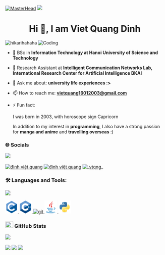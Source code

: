 [![MasterHead](https://camo.githubusercontent.com/7ed1f8d0f85e2fc1ffa1872a82d328ebebdc1e5f4f1d142b718d7481ed7af6fb/68747470733a2f2f6d69722d73332d63646e2d63662e626568616e63652e6e65742f70726f6a6563745f6d6f64756c65732f6d61785f313230302f34666630373938363230383539332e356439613635346539326633362e676966)](https://rishavchanda.io)
<img src="https://user-images.githubusercontent.com/73097560/115834477-dbab4500-a447-11eb-908a-139a6edaec5c.gif">
<h1 align="center">Hi 👋, I am Viet Quang Dinh</h1>
<img align="right" alt="Coding" width="400" src="https://thumbs.gfycat.com/ExemplaryFairFeline-max-1mb.gif">
<p align="left"> <img src="https://komarev.com/ghpvc/?username=hikarihahaha&label=Profile%20views&color=0e75b6&style=flat" alt="hikarihahaha" /> </p>

- 🔭 BSc in **Information Technology at Hanoi University of Science and Technology**

- 🔭 Research Assistant at **Intelligent Communication Networks Lab, International Research Center for Artificial Intelligence BKAI**

- 💬 Ask me about: **university life experiences :>**

- 📫 How to reach me: **vietquang16012003@gmail.com**

- ⚡ Fun fact:

  I was born in 2003, with horoscope sign Capricorn

  In addition to my interest in **programming**, I also have a strong passion for **manga and anime** and **travelling overseas** :)

<h3 align="left">🌐 Socials</h3>
<img src="https://user-images.githubusercontent.com/73097560/115834477-dbab4500-a447-11eb-908a-139a6edaec5c.gif">
<p align="left">
<a href="https://linkedin.com/in/việt-quang-đinh-886886242" target="blank"><img align="center" src="https://raw.githubusercontent.com/rahuldkjain/github-profile-readme-generator/master/src/images/icons/Social/linked-in-alt.svg" alt="đinh việt quang" height="30" width="40" /></a>
<a href="https://fb.com/hikarihahaha161" target="blank"><img align="center" src="https://raw.githubusercontent.com/rahuldkjain/github-profile-readme-generator/master/src/images/icons/Social/facebook.svg" alt="đinh việt quang" height="30" width="40" /></a>
<a href="https://instagram.com/_vtqng_" target="blank"><img align="center" src="https://raw.githubusercontent.com/rahuldkjain/github-profile-readme-generator/master/src/images/icons/Social/instagram.svg" alt="_vtqng_" height="30" width="40" /></a>
</p>

<h3 align="left">🛠 Languages and Tools:</h3>
<img src="https://user-images.githubusercontent.com/73097560/115834477-dbab4500-a447-11eb-908a-139a6edaec5c.gif">

<p align="left"> <a href="https://www.cprogramming.com/" target="_blank" rel="noreferrer"> <img src="https://raw.githubusercontent.com/devicons/devicon/master/icons/c/c-original.svg" alt="c" width="40" height="40"/> </a> <a href="https://www.w3schools.com/cpp/" target="_blank" rel="noreferrer"> <img src="https://raw.githubusercontent.com/devicons/devicon/master/icons/cplusplus/cplusplus-original.svg" alt="cplusplus" width="40" height="40"/> </a> <a href="https://git-scm.com/" target="_blank" rel="noreferrer"> <img src="https://www.vectorlogo.zone/logos/git-scm/git-scm-icon.svg" alt="git" width="40" height="40"/> </a> <a href="https://www.java.com" target="_blank" rel="noreferrer"> <img src="https://raw.githubusercontent.com/devicons/devicon/master/icons/java/java-original.svg" alt="java" width="40" height="40"/> </a> <a href="https://www.python.org" target="_blank" rel="noreferrer"> <img src="https://raw.githubusercontent.com/devicons/devicon/master/icons/python/python-original.svg" alt="python" width="40" height="40"/> </a> </p>

### <img src="https://media.giphy.com/media/cj87CxfRtrUifF3Ryk/giphy.gif" width="25px" height="20px"> GitHub Stats
<img src="https://user-images.githubusercontent.com/73097560/115834477-dbab4500-a447-11eb-908a-139a6edaec5c.gif">

<span>[<img src="https://github-readme-stats.vercel.app/api?username=hikarihahaha&show_icons=true&count_private=true&theme=dracula" height="175">](https://github-readme-stats.vercel.app/api?username=hikarihahaha)</span>
<span>[<img src="https://github-readme-stats.vercel.app/api/top-langs/?username=hikarihahaha&layout=compact&theme=dracula" height="175">](https://github-readme-stats.vercel.app/api/top-langs/?username=hikarihahaha)</span>
<a href="https://github-readme-streak-stats.herokuapp.com/?user=hikarihahaha">
<img width="500" src="https://github-readme-streak-stats.herokuapp.com/?user=hikarihahaha&bg_color=30,e96443,904e95&title_color=fff&text_color=fff&theme=radical&hide_border=true">


